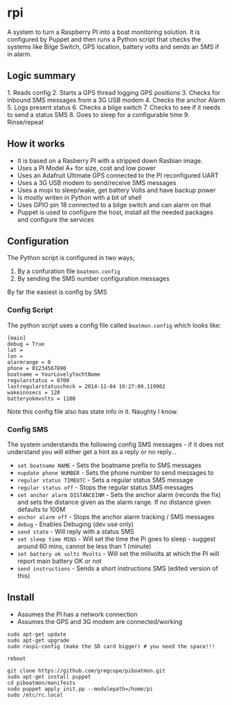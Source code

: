 rpi
===

A system to turn a Raspberry PI into a boat monitoring solution.  It is configured by Puppet and then runs a Python script that checks the systems like Bilge Switch, GPS location, battery volts and sends an SMS if in alarm.

Logic summary
-------------

1. Reads config
2. Starts a GPS thread logging GPS positions
3. Checks for inbound SMS messages from a 3G USB modem
4. Checks the anchor Alarm
5. Logs present status
6. Checks a bilge switch
7. Checks to see if it needs to send a status SMS
8. Goes to sleep for a configurable time
9. Rinse/repeat

How it works
------------

* It is based on a Rasberry PI with a stripped down Rasbian image.
* Uses a PI Model A+ for size, cost and low power
* Uses an Adafruit Ultimate GPS connected to the PI reconfigured UART
* Uses a 3G USB modem to send/receive SMS messages
* Uses a mopi to sleep/wake, get battery Volts and have backup power
* Is mostly writen in Python with a bit of shell
* Uses GPIO pin 18 connected to a bilge switch and can alarm on that
* Puppet is used to configure the host, install all the needed packages and configure the services

Configuration
-------------

The Python script is configured in two ways;

1. By a confuration file `boatmon.config`
2. By sending the SMS number configuration messages

By far the easiest is config by SMS

### Config Script

The python script uses a config file called `boatmon.config` which looks like:
```[main]
[main]
debug = True
lat = 
lon = 
alarmrange = 0
phone = 01234567890
boatname = YourLovelyYachtName
regularstatus = 0700
lastregularstatuscheck = 2014-12-04 19:27:09.119902
wakeinnsecs = 120
batteryokmvolts = 1100
```

Note this config file also has state info in it.  Naughty I know.

### Config SMS

The system understands the following config SMS messages - if it does not understand you will either get a hint as a reply or no reply...

* `set boatname NAME` - Sets the boatname prefix to SMS messages
* `nupdate phone NUMBER` - Sets the phone number to send messages to
* `regular status TIMEUTC` - Sets a regular status SMS message 
* `regular status off` - Stops the regular status SMS messages
* `set anchor alarm DISTANCEINM` - Sets the anchor alarm (records the fix) and sets the distance given as the alarm range.  If no distance given defaults to 100M
* `anchor alarm off` - Stops the anchor alarm tracking / SMS messages
* `debug` - Enables Debuging (dev use only)
* `send state` - Will reply with a status SMS
* `set sleep time MINS` - Will set the time the Pi goes to sleep - suggest around 60 mins, cannot be less than 1 (minute)
* `set battery ok volts Mvolts` - Will set the milivolts at which the PI will report main battery OK or not
* `send instructions` - Sends a short instructions SMS (edited version of this)

## Install

* Assumes the PI has a network connection
* Assumes the GPS and 3G modem are connected/working 

```
sudo apt-get update
sudo apt-get upgrade
sudo raspi-config (make the SD card bigger) # you need the space!!!

reboot

git clone https://github.com/gregcope/piboatmon.git
sudo apt-get install puppet
cd piboatmon/manifests
sudo puppet apply init.pp --modulepath=/home/pi
sudo /etc/rc.local
```

